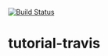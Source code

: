 [![Build Status](https://travis-ci.org/erickrribeiro/tutorial-travis.png?branch=master)](https://travis-ci.org/erickrribeiro/tutorial-travis)
# tutorial-travis
